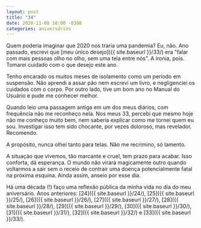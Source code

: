 ```yaml
---
layout: post
title: "34"
date: 2020-11-08 10:00 -0300
categories: aniversários
---
```

Quem poderia imaginar que 2020 nos traria uma pandemia? Eu, não. Ano passado, escrevi que [meu único desejo]({{ site.baseurl }}/33/) era "falar com mais pessoas olho no olho, sem uma tela entre nós". A ironia, pois. Tomarei cuidado com o que desejo este ano.

Tenho encarado os muitos meses de isolamento como um período em suspensão. Não aprendi a assar pão nem escrevi um livro, e negligenciei os cuidados com o corpo. Por outro lado, tive um bom ano no Manual do Usuário e pude me conhecer melhor.

Quando leio uma passagem antiga em um dos meus diários, com frequência não me reconheço nela. Nos meus 33, percebi que mesmo hoje não me conheço muito bem, nem saberia explicar como me tornei quem eu sou. Investigar isso tem sido chocante, por vezes doloroso, mas revelador. Recomendo.

A propósito, nunca olhei tanto para telas. Não me recrimino, só lamento.

A situação que vivemos, tão marcante e cruel, tem prazo para acabar. Isso conforta, dá esperança. O mundo não virará magicamente outro quando voltarmos a sair sem o receio de contrair uma doença potencialmente fatal na próxima esquina. Ainda assim, anseio por esse dia.

Há uma década (!) faço uma reflexão pública da minha vida no dia do meu aniversário. Anos anteriores: [24]({{ site.baseurl }}/24/), [25]({{ site.baseurl }}/25/), [26]({{ site.baseurl }}/26/), [27]({{ site.baseurl }}/27/), [28]({{ site.baseurl }}/28/), [29]({{ site.baseurl }}/29/), [30]({{ site.baseurl }}/30/), [31]({{ site.baseurl }}/31/), [32]({{ site.baseurl }}/32/) e [33]({{ site.baseurl }}/33/).
